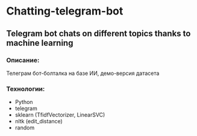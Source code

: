 # Chatting-telegram-bot

## Telegram bot chats on different topics thanks to machine learning

### Описание:
Телеграм бот-болталка на базе ИИ, демо-версия датасета

### Технологии:
- Python
- telegram
- sklearn (TfidfVectorizer, LinearSVC)
- nltk (edit_distance)
- random




